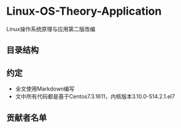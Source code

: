 # Linux-OS-Theory-Application
Linux操作系统原理与应用第二版改编


## 目录结构

## 约定
* 全文使用Markdown编写
* 文中所有代码都是基于Centos7.3.1611，内核版本3.10.0-514.2.1.el7

## 贡献者名单
